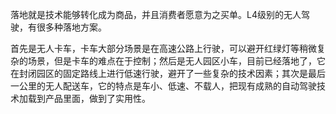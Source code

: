 落地就是技术能够转化成为商品，并且消费者愿意为之买单。L4级别的无人驾驶，有很多种落地方案。  

首先是无人卡车，卡车大部分场景是在高速公路上行驶，可以避开红绿灯等稍微复杂的场景，但是卡车的难点在于控制；然后是无人园区小车，目前已经落地了，它在封闭园区的固定路线上进行低速行驶，避开了一些复杂的技术因素；其次是最后一公里的无人配送车，它的特点是车小、低速、不载人，把现有成熟的自动驾驶技术加载到产品里面，做到了实用性。




